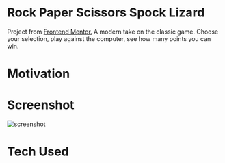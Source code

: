 # Rock Paper Scissors Spock Lizard
Project from [Frontend Mentor.](https://frontendmentor.io) A modern take on the classic game. Choose your selection, play against the computer, see how many points you can win. 

# Motivation

# Screenshot
![screenshot]()

# Tech Used
